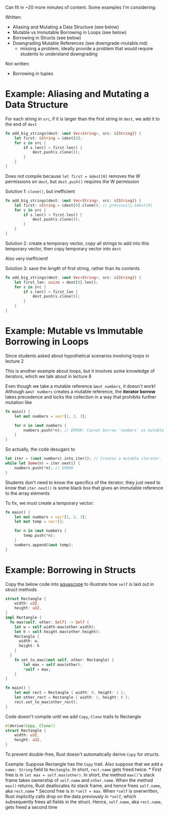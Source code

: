 Can fit in ~20 more minutes of content. Some examples I'm considering:

Written:
* Aliasing and Mutating a Data Structure (see below)
* Mutable vs Immutable Borrowing in Loops (see below)
* Borrowing in Structs (see below)
* Downgrading Mutable References (see downgrade-mutable.md)
    * missing a problem, ideally provide a problem that would require students to understand downgrading

Not written:
* Borrowing in tuples

# Example: Aliasing and Mutating a Data Structure

For each string in `src`, if it is larger than the first string in `dest`, we add it to the end of `dest`

```rust
fn add_big_strings(dest: &mut Vec<String>, src: &[String]) {
    let first: &String = &dest[0];
    for s in src {
        if s.len() > first.len() {
            dest.push(s.clone());
        }
    }
}
```

Does not compile because `let first = &dest[0]` removes the W permissions on `dest`, but `dest.push()` requires the W permission

Solution 1: `clone()`, but inefficient
```rust
fn add_big_strings(dest: &mut Vec<String>, src: &[String]) {
    let first: &String = &dest[0].clone(); // previously &dest[0]
    for s in src {
        if s.len() > first.len() {
            dest.push(s.clone());
        }
    }
}
```

Solution 2: create a temporary vector, copy all strings to add into this temporary vector, then copy temporary vector into `dest`

Also very inefficient!

Solution 3: save the _length_ of first string, rather than its contents
```rust
fn add_big_strings(dest: &mut Vec<String>, src: &[String]) {
    let first_len: usize = dest[0].len();
    for s in src {
        if s.len() > first_len {
            dest.push(s.clone());
        }
    }
}
```

# Example: Mutable vs Immutable Borrowing in Loops

Since students asked about hypothetical scenarios involving loops in lecture 2

This is another example about loops, but it involves some knowledge of iterators, which we talk about in lecture 8

Even though we take a mutable reference `&mut numbers`, it doesn't work! Although `&mut numbers` creates a mutable reference, the **iterator borrow** takes precedence and locks the collection in a way that prohibits further mutation like 

```rust
fn main() {
    let mut numbers = vec![1, 2, 3];

    for n in &mut numbers {
        numbers.push(*n); // ERROR: Cannot borrow `numbers` as mutable
    }
}
```

So actually, the code desugars to
```rust
let iter = (&mut numbers).into_iter(); // Creates a mutable iterator.
while let Some(n) = iter.next() {
    numbers.push(*n); // ERROR
}
```
Students don't need to know the specifics of the iterator; they just need to know that `iter.next()` is some black box that gives an immutable reference to the array elements


To fix, we must create a temporary vector:

```rust
fn main() {
    let mut numbers = vec![1, 2, 3];
    let mut temp = vec![];

    for n in &mut numbers {
        temp.push(*n);
    }
    numbers.append(&mut temp);
}
```

# Example: Borrowing in Structs

Copy the below code into [aquascope](https://cel.cs.brown.edu/aquascope/) to illustrate how `self` is laid out in struct methods

```rust
struct Rectangle {
    width: u32,
    height: u32,
}
impl Rectangle {    
  fn max(self, other: Self) -> Self {
    let w = self.width.max(other.width);
    let h = self.height.max(other.height);
    Rectangle { 
      width: w,
      height: h
    }
  }
    fn set_to_max(&mut self, other: Rectangle) {
        let max = self.max(other);
        *self = max;
    }
}

fn main() {
    let mut rect = Rectangle { width: 0, height: 1 };
    let other_rect = Rectangle { width: 1, height: 0 };
    rect.set_to_max(other_rect);
}
```

Code doesn't compile until we add `Copy`, `Clone` traits to Rectangle
```rust
#[derive(Copy, Clone)]
struct Rectangle {
    width: u32,
    height: u32,
}
```

To prevent double-free, Rust doesn't automatically derive `Copy` for structs.

Example: Suppose Rectangle has the `Copy` trait. Also suppose that we add a `name: String` field to `Rectangle`.
In short, `rect.name` gets freed twice:
    * First free is in `let max = self.max(other)`. In short, the method `max()`'s stack frame takes ownership of `self.name` and `other.name`. When the method `max()` returns, Rust deallocates its stack frame, and hence frees `self.name`, aka `rect.name`
    * Second free is in `*self = max`. When `*self` is overwritten, Rust implicitly calls drop on the data previously in `*self`, which subsequently frees all fields in the struct. Hence, `self.name`, aka `rect.name`, gets freed a second time